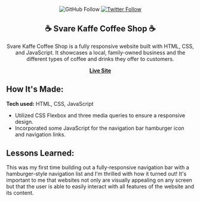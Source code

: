 <div align="center">

![GitHub Follow](https://img.shields.io/github/followers/stephnicoledev?style=social)
[![Twitter Follow](https://img.shields.io/twitter/follow/darkroast_dev?style=social)](https://twitter.com/intent/follow?screen_name=darkroast_dev)

  <h2 align="center">☕️ Svare Kaffe Coffee Shop ☕️</h2>

Svare Kaffe Coffee Shop is a fully responsive website built with HTML, CSS, and JavaScript. It showcases a local, family-owned business and the different types of coffee and drinks they offer to customers.

<a href="https://stephnicoledev.github.io/coffee-subscription/"><strong>Live Site</strong></a>

</div>

## How It's Made:

**Tech used:** HTML, CSS, JavaScript

- Utilized CSS Flexbox and three media queries to ensure a responsive design.
- Incorporated some JavaScript for the navigation bar hamburger icon and navigation links.

## Lessons Learned:

This was my first time building out a fully-responsive navigation bar with a hamburger-style navigation list and I'm thrilled with how it turned out! It's important to me that websites not only are visually appealing on any screen but that the user is able to easily interact with all features of the website and its content.
